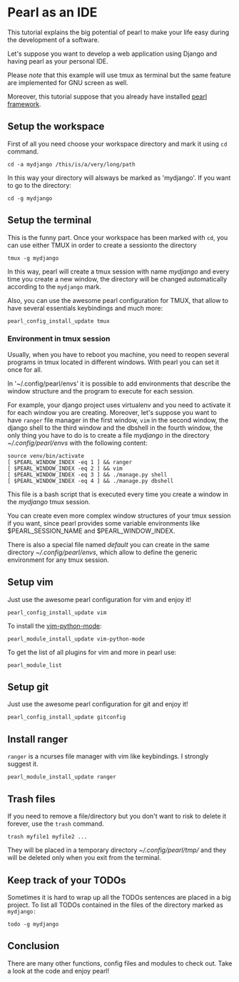 # Pearl as an IDE #

This tutorial explains the big potential of pearl to make your life easy
during the development of a software.

Let's suppose you want to develop a web application using Django and having
pearl as your personal IDE.

Please *note* that this example will use tmux as terminal but the same feature
are implemented for GNU screen as well.

Moreover, this tutorial suppose that you already have installed
[pearl framework](https://github.com/fsquillace/pearl).


## Setup the workspace ##

First of all you need choose your workspace directory and mark it using `cd` command.

    cd -a mydjango /this/is/a/very/long/path

In this way your directory will alsways be marked as 'mydjango'. If you want to go
to the directory:

    cd -g mydjango


## Setup the terminal ##

This is the funny part. Once your workspace has been marked with `cd`, you can
use either TMUX in order to create a sessionto the directory

    tmux -g mydjango

In this way, pearl will create a tmux session with name *mydjango* and every time
you create a new window, the directory will be changed automatically according to the `mydjango` mark.

Also, you can use the awesome pearl configuration for TMUX, that allow to have
several essentials keybindings and much more:

    pearl_config_install_update tmux


### Environment in tmux session ###

Usually, when you have to reboot you machine, you need to reopen several programs
in tmux located in different windows. With pearl you can set it once for all.

In '~/.config/pearl/envs' it is possible
to add environments that describe the window structure and the program to execute
for each session.

For example, your django project uses virtualenv and you need to activate it for
each window you are creating. Moreover, let's suppose you want to have
`ranger` file manager in the first window,
`vim` in the second window, the django shell to the third window
and the dbshell in the fourth window, the only thing
you have to do is to create a file *mydjango* in the directory
*~/.config/pearl/envs* with the following content:

    source venv/bin/activate
    [ $PEARL_WINDOW_INDEX -eq 1 ] && ranger
    [ $PEARL_WINDOW_INDEX -eq 2 ] && vim
    [ $PEARL_WINDOW_INDEX -eq 3 ] && ./manage.py shell
    [ $PEARL_WINDOW_INDEX -eq 4 ] && ./manage.py dbshell

This file is a bash script that is executed every time you create a window in
the *mydjango* tmux session.

You can create even more complex window structures of your tmux session if you want,
since pearl provides some variable environments like $PEARL\_SESSION\_NAME and
$PEARL\_WINDOW\_INDEX.

There is also a special file named *default* you can create in the same directory
*~/.config/pearl/envs*, which allow to define the generic environment
for any tmux session.


## Setup vim ##

Just use the awesome pearl configuration for vim and enjoy it!

    pearl_config_install_update vim

To install the [vim-python-mode](https://github.com/klen/python-mode):

    pearl_module_install_update vim-python-mode

To get the list of all plugins for vim and more in pearl use:

    pearl_module_list


## Setup git ##

Just use the awesome pearl configuration for git and enjoy it!

    pearl_config_install_update gitconfig


## Install ranger ##

`ranger` is a ncurses file manager with vim like keybindings. I strongly suggest it.

    pearl_module_install_update ranger


## Trash files ##

If you need to remove a file/directory but you don't want to risk to delete it
forever, use the `trash` command.

    trash myfile1 myfile2 ...

They will be placed in a temporary directory *~/.config/pearl/tmp/* and they will
be deleted only when you exit from the terminal.


## Keep track of your TODOs ##

Sometimes it is hard to wrap up all the TODOs sentences are placed in a big project.
To list all TODOs contained in the files of the directory marked as `mydjango:`

    todo -g mydjango


## Conclusion ##

There are many other functions, config files and modules to check out.
Take a look at the code and enjoy pearl!


